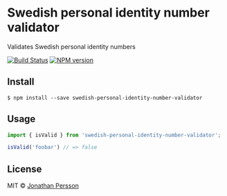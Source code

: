 # Swedish personal identity number validator

Validates Swedish personal identity numbers

[![Build Status][travis-image]][travis-url]
[![NPM version][npm-image]][npm-url]


## Install

```
$ npm install --save swedish-personal-identity-number-validator
```


## Usage

```js
import { isValid } from 'swedish-personal-identity-number-validator';

isValid('foobar') // => false
```


## License

MIT © [Jonathan Persson](https://github.com/jonathanp)

[npm-url]: https://npmjs.org/package/swedish-personal-identity-number-validator
[npm-image]: https://badge.fury.io/js/swedish-personal-identity-number-validator.svg
[travis-image]: https://travis-ci.org/jonathanp/swedish-personal-identity-number-validator.svg
[travis-url]: https://travis-ci.org/jonathanp/swedish-personal-identity-number-validator
